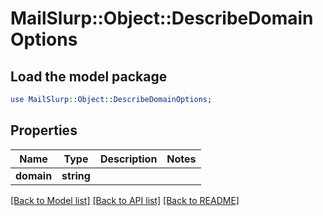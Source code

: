 # MailSlurp::Object::DescribeDomainOptions

## Load the model package
```perl
use MailSlurp::Object::DescribeDomainOptions;
```

## Properties
Name | Type | Description | Notes
------------ | ------------- | ------------- | -------------
**domain** | **string** |  | 

[[Back to Model list]](../README.md#documentation-for-models) [[Back to API list]](../README.md#documentation-for-api-endpoints) [[Back to README]](../README.md)


